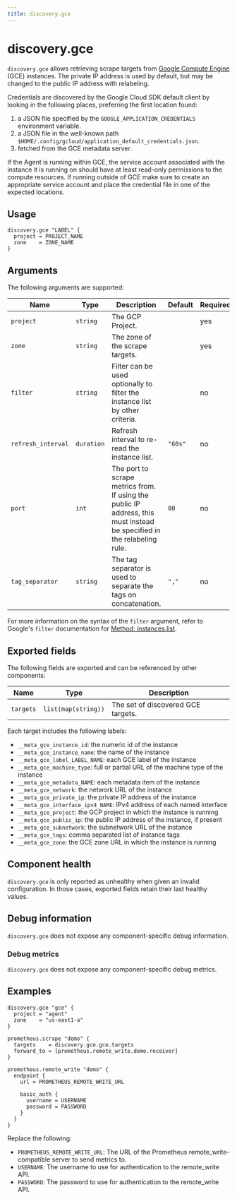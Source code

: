 ```yaml
---
title: discovery.gce
---
```


# discovery.gce

`discovery.gce` allows retrieving scrape targets from [Google Compute Engine](https://cloud.google.com/compute) (GCE) instances. The private IP address is used by default, but may be changed to the public IP address with relabeling.

Credentials are discovered by the Google Cloud SDK default client by looking in the following places, preferring the first location found:

1. a JSON file specified by the `GOOGLE_APPLICATION_CREDENTIALS` environment variable.
2. a JSON file in the well-known path `$HOME/.config/gcloud/application_default_credentials.json`.
3. fetched from the GCE metadata server.

If the Agent is running within GCE, the service account associated with the instance it is running on should have at least read-only permissions to the compute resources. If running outside of GCE make sure to create an appropriate service account and place the credential file in one of the expected locations.


## Usage

```river
discovery.gce "LABEL" {
  project = PROJECT_NAME
  zone    = ZONE_NAME
}
```

## Arguments

The following arguments are supported:

Name | Type | Description | Default | Required
---- | ---- | ----------- | ------- | --------
`project` | `string` | The GCP Project.| | yes
`zone` | `string` | The zone of the scrape targets. | | yes
`filter` | `string` | Filter can be used optionally to filter the instance list by other criteria. | | no
`refresh_interval` | `duration` | Refresh interval to re-read the instance list. | `"60s"`| no
`port` | `int` | The port to scrape metrics from. If using the public IP address, this must instead be specified in the relabeling rule. | `80`| no
`tag_separator` | `string` | The tag separator is used to separate the tags on concatenation. | `","`| no

For more information on the syntax of the `filter` argument, refer to Google's `filter` documentation for [Method: instances.list](https://cloud.google.com/compute/docs/reference/latest/instances/list).

## Exported fields

The following fields are exported and can be referenced by other components:

Name | Type | Description
---- | ---- | -----------
`targets` | `list(map(string))` | The set of discovered GCE targets.

Each target includes the following labels:

* `__meta_gce_instance_id`: the numeric id of the instance
* `__meta_gce_instance_name`: the name of the instance
* `__meta_gce_label_LABEL_NAME`: each GCE label of the instance
* `__meta_gce_machine_type`: full or partial URL of the machine type of the instance
* `__meta_gce_metadata_NAME`: each metadata item of the instance
* `__meta_gce_network`: the network URL of the instance
* `__meta_gce_private_ip`: the private IP address of the instance
* `__meta_gce_interface_ipv4_NAME`: IPv4 address of each named interface
* `__meta_gce_project`: the GCP project in which the instance is running
* `__meta_gce_public_ip`: the public IP address of the instance, if present
* `__meta_gce_subnetwork`: the subnetwork URL of the instance
* `__meta_gce_tags`: comma separated list of instance tags
* `__meta_gce_zone`: the GCE zone URL in which the instance is running


## Component health

`discovery.gce` is only reported as unhealthy when given an invalid
configuration. In those cases, exported fields retain their last healthy
values.

## Debug information

`discovery.gce` does not expose any component-specific debug information.

### Debug metrics

`discovery.gce` does not expose any component-specific debug metrics.

## Examples

```river
discovery.gce "gce" {
  project = "agent"
  zone    = "us-east1-a"
}

prometheus.scrape "demo" {
  targets    = discovery.gce.gce.targets
  forward_to = [prometheus.remote_write.demo.receiver]
}

prometheus.remote_write "demo" {
  endpoint {
    url = PROMETHEUS_REMOTE_WRITE_URL

    basic_auth {
      username = USERNAME
      password = PASSWORD
    }
  }
}
```
Replace the following:
  - `PROMETHEUS_REMOTE_WRITE_URL`: The URL of the Prometheus remote_write-compatible server to send metrics to.
  - `USERNAME`: The username to use for authentication to the remote_write API.
  - `PASSWORD`: The password to use for authentication to the remote_write API.